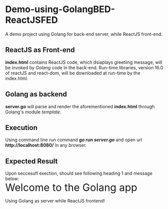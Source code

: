 # Demo-using-GolangBED-ReactJSFED
A demo project using Golang for back-end server, while ReactJS front-end. 

## ReactJS as Front-end
**index.html** contains ReactJS code, which dsiaplays greetiing message, will be invoked by *Golang* code in the back-end. 
Run-time libraries, version 16.0 of reactJS and react-dom, will be downloaded at run-time by the index.html.

## Golang as backend
**server.go** will parse and render the aforementioned **index.html** through Golang's module *template*.

## Execution
Using command line run command _**go run server.go**_ and open url **http://localhost:8080/** in any browser.

## Expected Result
Upon seccesufl exection, should see following heading 1 and message below:<br/>
<font size="6">Welcome to the Golang app</font>

<p>Using Golang as server while ReactJS frontend!</p>
